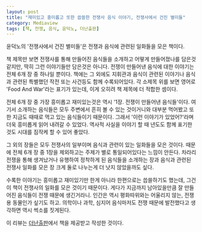 ```yaml
---
layout: post
title: "재미있고 흥미롭고 또한 씁쓸한 전쟁사 음식 이야기, 전쟁사에서 건진 별미들"
category: Mediaview
tags: [책, 전쟁, 음식, 윤덕노, 더난출판]
---
```


윤덕노의 '전쟁사에서 건진 별미들'은 전쟁과 음식에 관련된 일화들을 모은 책이다.

책 제목만 보면 전쟁사를 통해 만들어진 음식들을 소개하고 어떻게 만들어졌나를 담은것 같지만, 딱히 그런 이야기들만 담은것은 아니다.
전쟁이 만들어낸 음식에 대한 이야기는 전체 6개 장 중 하나일 뿐이다.
책에는 그 외에도 지휘관과 음식이 관련된 이야기나 음식과 관련된 특별했던 작전 또는 사건등도 함께 수록되어있다.
각 소제목 위를 보면 영어로 'Food And War'라는 표기가 있는데, 이게 오히려 책 제목에 더 적합한 셈이다.

전체 6개 장 중 가장 흥미롭고 재미있는것은 역시 '1장. 전쟁이 만들어낸 음식들'이다.
여기서 소개하는 음식들은 모두 주변에서 흔히 볼 수 있는 것이거니와
대부분 먹어봤고 또한 지금도 때때로 먹고 있는 음식들이기 때문이다.
그래서 '이런 이야기가 있었어?'라며 더욱 흥미롭게 읽어 내려갈 수 있었다.
역사적 사실을 이야기 할 때 년도도 함께 표기한것도 시대를 짐작케 할 수 있어 좋았다.

그 외의 장들은 모두 전쟁사의 일부이며 음식과 관련이 있는 일화들을 모은 것이다.
때문에 전체 6개 장 중 1장을 제외하고는 주제가 별로 통일되어있다는 느낌이 안든다.
차라리 전쟁을 통해 생겨났거나 유행하여 정착하게 된 음식들을 소개하는 장과
음식과 관련된 전쟁사 일화를 모은 장 크게 둘로 나누는게 더 낫지 않았을까도 싶다.

수록한 이야기는 흥미롭고 재미있기만 한게 아니라 한편으로는 씁쓸하기도 했는데,
그건 이 책이 전쟁사의 일화를 모은 것이기 때문이다.
게다가 지금까지 남아있을만큼 잘 만들어진 음식들이 전쟁 때문에 생긴거라니.
인간은 역시 평화따위와는 어울리지 않는, 전쟁용 동물인가 싶기도 하고.
의학이나 과학, 심지어 음식마저도 전쟁 때문에 발전했다고 생각하면 역시 썩소를 짓게된다.

<div class="im im-info">
이 리뷰는 <a href="http://www.thenanbiz.com/">더난출판</a>에서 책을 제공받고 작성한 것이다.
</div>
